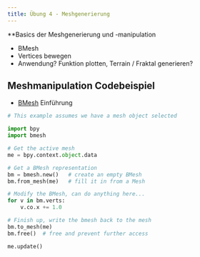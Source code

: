 ```yaml
---
title: Übung 4 - Meshgenerierung
---
```


**Basics der Meshgenerierung und -manipulation

- BMesh
- Vertices bewegen
- Anwendung? Funktion plotten, Terrain / Fraktal generieren?

## Meshmanipulation Codebeispiel

- [BMesh](https://docs.blender.org/api/current/bmesh.html) Einführung

```python
# This example assumes we have a mesh object selected

import bpy
import bmesh

# Get the active mesh
me = bpy.context.object.data

# Get a BMesh representation
bm = bmesh.new()   # create an empty BMesh
bm.from_mesh(me)   # fill it in from a Mesh

# Modify the BMesh, can do anything here...
for v in bm.verts:
    v.co.x += 1.0

# Finish up, write the bmesh back to the mesh
bm.to_mesh(me)
bm.free()  # free and prevent further access

me.update()
```